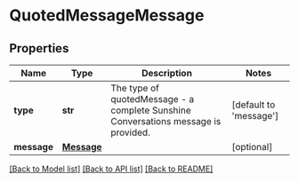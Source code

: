 # QuotedMessageMessage

## Properties
Name | Type | Description | Notes
------------ | ------------- | ------------- | -------------
**type** | **str** | The type of quotedMessage - a complete Sunshine Conversations message is provided. | [default to 'message']
**message** | [**Message**](Message.md) |  | [optional] 

[[Back to Model list]](../README.md#documentation-for-models) [[Back to API list]](../README.md#documentation-for-api-endpoints) [[Back to README]](../README.md)



